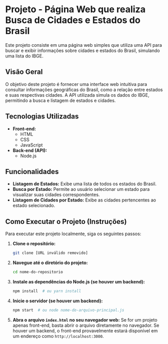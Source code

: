 
# Projeto - Página Web que realiza Busca de Cidades e Estados do Brasil

Este projeto consiste em uma página web simples que utiliza uma API para buscar e exibir informações sobre cidades e estados do Brasil, simulando uma lista do IBGE.

## Visão Geral

O objetivo deste projeto é fornecer uma interface web intuitiva para consultar informações geográficas do Brasil, como a relação entre estados e suas respectivas cidades. A API utilizada simula os dados do IBGE, permitindo a busca e listagem de estados e cidades.

## Tecnologias Utilizadas

*   **Front-end:**
    *   HTML
    *   CSS
    *   JavaScript
*   **Back-end (API):**
    *   Node.js

## Funcionalidades

*   **Listagem de Estados:** Exibe uma lista de todos os estados do Brasil.
*   **Busca por Estado:** Permite ao usuário selecionar um estado para visualizar suas cidades correspondentes.
*   **Listagem de Cidades por Estado:** Exibe as cidades pertencentes ao estado selecionado.

## Como Executar o Projeto (Instruções)

Para executar este projeto localmente, siga os seguintes passos:

1.  **Clone o repositório:**

    ```bash
    git clone [URL inválido removido]
    ```

2.  **Navegue até o diretório do projeto:**

    ```bash
    cd nome-do-repositorio
    ```

3.  **Instale as dependências do Node.js (se houver um backend):**

    ```bash
    npm install  # ou yarn install
    ```

4.  **Inicie o servidor (se houver um backend):**

    ```bash
    npm start  # ou node nome-do-arquivo-principal.js
    ```

5.  **Abra o arquivo `index.html` no seu navegador web:** Se for um projeto apenas front-end, basta abrir o arquivo diretamente no navegador. Se houver um backend, o front-end provavelmente estará disponível em um endereço como `http://localhost:3000`.

